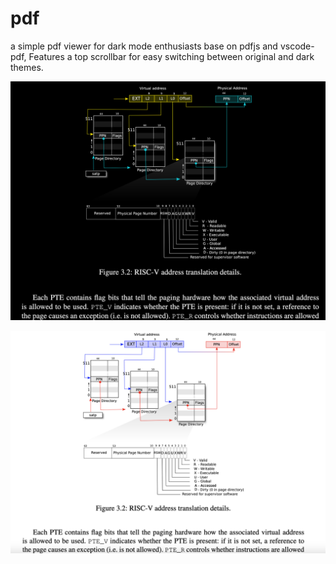 # pdf

a simple pdf viewer for dark mode enthusiasts base on pdfjs and vscode-pdf,
Features a top scrollbar for easy switching between original and dark themes.

![screenshot](./lightpdf.png)
 <br />



 
![screenshot](./darkpdf.png)

